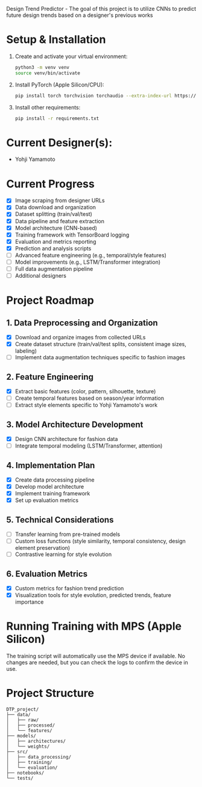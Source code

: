 Design Trend Predictor - The goal of this project is to utilize CNNs to predict future design trends based on a designer's previous works

# Setup & Installation

1. Create and activate your virtual environment:
   ```bash
   python3 -m venv venv
   source venv/bin/activate
   ```
2. Install PyTorch (Apple Silicon/CPU):
   ```bash
   pip install torch torchvision torchaudio --extra-index-url https://download.pytorch.org/whl/cpu
   ```
3. Install other requirements:
   ```bash
   pip install -r requirements.txt
   ```

# Current Designer(s):
- Yohji Yamamoto

# Current Progress
- [x] Image scraping from designer URLs
- [x] Data download and organization
- [x] Dataset splitting (train/val/test)
- [x] Data pipeline and feature extraction
- [x] Model architecture (CNN-based)
- [x] Training framework with TensorBoard logging
- [x] Evaluation and metrics reporting
- [x] Prediction and analysis scripts
- [ ] Advanced feature engineering (e.g., temporal/style features)
- [ ] Model improvements (e.g., LSTM/Transformer integration)
- [ ] Full data augmentation pipeline
- [ ] Additional designers

# Project Roadmap

## 1. Data Preprocessing and Organization
- [x] Download and organize images from collected URLs
- [x] Create dataset structure (train/val/test splits, consistent image sizes, labeling)
- [ ] Implement data augmentation techniques specific to fashion images

## 2. Feature Engineering
- [x] Extract basic features (color, pattern, silhouette, texture)
- [ ] Create temporal features based on season/year information
- [ ] Extract style elements specific to Yohji Yamamoto's work

## 3. Model Architecture Development
- [x] Design CNN architecture for fashion data
- [ ] Integrate temporal modeling (LSTM/Transformer, attention)

## 4. Implementation Plan
- [x] Create data processing pipeline
- [x] Develop model architecture
- [x] Implement training framework
- [x] Set up evaluation metrics

## 5. Technical Considerations
- [ ] Transfer learning from pre-trained models
- [ ] Custom loss functions (style similarity, temporal consistency, design element preservation)
- [ ] Contrastive learning for style evolution

## 6. Evaluation Metrics
- [x] Custom metrics for fashion trend prediction
- [x] Visualization tools for style evolution, predicted trends, feature importance

# Running Training with MPS (Apple Silicon)
The training script will automatically use the MPS device if available. No changes are needed, but you can check the logs to confirm the device in use.

# Project Structure
```
DTP_project/
├── data/
│   ├── raw/
│   ├── processed/
│   └── features/
├── models/
│   ├── architectures/
│   └── weights/
├── src/
│   ├── data_processing/
│   ├── training/
│   └── evaluation/
├── notebooks/
└── tests/
```
